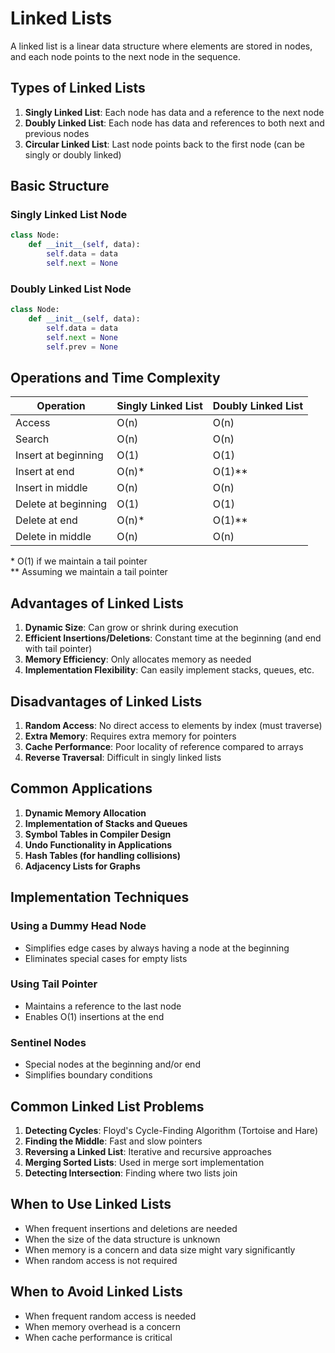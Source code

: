 # Linked Lists

A linked list is a linear data structure where elements are stored in nodes, and each node points to the next node in the sequence.

## Types of Linked Lists

1. **Singly Linked List**: Each node has data and a reference to the next node
2. **Doubly Linked List**: Each node has data and references to both next and previous nodes
3. **Circular Linked List**: Last node points back to the first node (can be singly or doubly linked)

## Basic Structure

### Singly Linked List Node
```python
class Node:
    def __init__(self, data):
        self.data = data
        self.next = None
```

### Doubly Linked List Node
```python
class Node:
    def __init__(self, data):
        self.data = data
        self.next = None
        self.prev = None
```

## Operations and Time Complexity

| Operation | Singly Linked List | Doubly Linked List |
|-----------|-------------------|-------------------|
| Access | O(n) | O(n) |
| Search | O(n) | O(n) |
| Insert at beginning | O(1) | O(1) |
| Insert at end | O(n)* | O(1)** |
| Insert in middle | O(n) | O(n) |
| Delete at beginning | O(1) | O(1) |
| Delete at end | O(n)* | O(1)** |
| Delete in middle | O(n) | O(n) |

\* O(1) if we maintain a tail pointer  
\** Assuming we maintain a tail pointer

## Advantages of Linked Lists

1. **Dynamic Size**: Can grow or shrink during execution
2. **Efficient Insertions/Deletions**: Constant time at the beginning (and end with tail pointer)
3. **Memory Efficiency**: Only allocates memory as needed
4. **Implementation Flexibility**: Can easily implement stacks, queues, etc.

## Disadvantages of Linked Lists

1. **Random Access**: No direct access to elements by index (must traverse)
2. **Extra Memory**: Requires extra memory for pointers
3. **Cache Performance**: Poor locality of reference compared to arrays
4. **Reverse Traversal**: Difficult in singly linked lists

## Common Applications

1. **Dynamic Memory Allocation**
2. **Implementation of Stacks and Queues**
3. **Symbol Tables in Compiler Design**
4. **Undo Functionality in Applications**
5. **Hash Tables (for handling collisions)**
6. **Adjacency Lists for Graphs**

## Implementation Techniques

### Using a Dummy Head Node
- Simplifies edge cases by always having a node at the beginning
- Eliminates special cases for empty lists

### Using Tail Pointer
- Maintains a reference to the last node
- Enables O(1) insertions at the end

### Sentinel Nodes
- Special nodes at the beginning and/or end
- Simplifies boundary conditions

## Common Linked List Problems

1. **Detecting Cycles**: Floyd's Cycle-Finding Algorithm (Tortoise and Hare)
2. **Finding the Middle**: Fast and slow pointers
3. **Reversing a Linked List**: Iterative and recursive approaches
4. **Merging Sorted Lists**: Used in merge sort implementation
5. **Detecting Intersection**: Finding where two lists join

## When to Use Linked Lists

- When frequent insertions and deletions are needed
- When the size of the data structure is unknown
- When memory is a concern and data size might vary significantly
- When random access is not required

## When to Avoid Linked Lists

- When frequent random access is needed
- When memory overhead is a concern
- When cache performance is critical